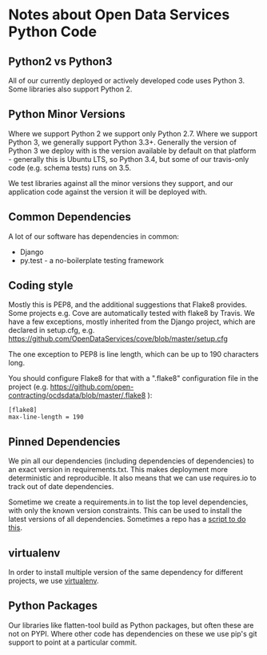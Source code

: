 Notes about Open Data Services Python Code
==========================================

Python2 vs Python3
------------------

All of our currently deployed or actively developed code uses Python 3. Some libraries also support Python 2.

Python Minor Versions
---------------------

Where we support Python 2 we support only Python 2.7. Where we support Python 3, we generally support Python 3.3+. Generally the version of Python 3 we deploy with is the version available by default on that platform - generally this is Ubuntu LTS, so Python 3.4, but some of our travis-only code (e.g. schema tests) runs on 3.5.

We test libraries against all the minor versions they support, and our application code against the version it will be deployed with.

Common Dependencies
-------------------

A lot of our software has dependencies in common:

* Django
* py.test - a no-boilerplate testing framework

Coding style
------------

Mostly this is PEP8, and the additional suggestions that Flake8 provides. Some projects e.g. Cove are automatically tested with flake8 by Travis.  We have a few exceptions, mostly inherited from the Django project, which are declared in setup.cfg, e.g. https://github.com/OpenDataServices/cove/blob/master/setup.cfg

The one exception to PEP8 is line length, which can be up to 190 characters long.

You should configure Flake8 for that with a ".flake8" configuration file in the project (e.g. https://github.com/open-contracting/ocdsdata/blob/master/.flake8 ):


    [flake8]
    max-line-length = 190


Pinned Dependencies
-------------------

We pin all our dependencies (including dependencies of dependencies) to an exact version in requirements.txt. This makes deployment more deterministic and reproducible. It also means that we can use requires.io to track out of date dependencies.

Sometime we create a requirements.in to list the top level dependencies, with only the known version constraints. This can be used to install the latest versions of all dependencies. Sometimes a repo has a [script to do this](https://github.com/OpenDataServices/cove/blob/master/update_requirements.sh).

virtualenv
----------

In order to install multiple version of the same dependency for different projects, we use [virtualenv](https://virtualenv.pypa.io/en/latest/).

Python Packages
---------------

Our libraries like flatten-tool build as Python packages, but often these are not on PYPI. Where other code has dependencies on these we use pip's git support to point at a particular commit.
